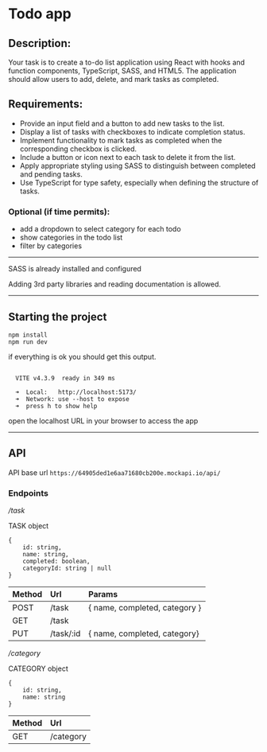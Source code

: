 # Todo app

## Description:

Your task is to create a to-do list application using React with hooks and function components, TypeScript, SASS, and HTML5. The application should allow users to add, delete, and mark tasks as completed.

## Requirements:

- Provide an input field and a button to add new tasks to the list.
- Display a list of tasks with checkboxes to indicate completion status.
- Implement functionality to mark tasks as completed when the corresponding checkbox is clicked.
- Include a button or icon next to each task to delete it from the list.
- Apply appropriate styling using SASS to distinguish between completed and pending tasks.
- Use TypeScript for type safety, especially when defining the structure of tasks.

### Optional (if time permits):

- add a dropdown to select category for each todo
- show categories in the todo list
- filter by categories

---

SASS is already installed and configured

Adding 3rd party libraries and reading documentation is allowed.

---

## Starting the project

```
npm install
npm run dev
```

if everything is ok you should get this output.

```

  VITE v4.3.9  ready in 349 ms

  ➜  Local:   http://localhost:5173/
  ➜  Network: use --host to expose
  ➜  press h to show help

```

open the localhost URL in your browser to access the app

---

## API

API base url `https://64905ded1e6aa71680cb200e.mockapi.io/api/`

### **Endpoints**

_/task_

TASK object

```
{
    id: string,
    name: string,
    completed: boolean,
    categoryId: string | null
}
```

| Method | Url       | Params                        |
| ------ | :-------- | :---------------------------- |
| POST   | /task     | { name, completed, category } |
| GET    | /task     |                               |
| PUT    | /task/:id | { name, completed, category}  |

_/category_

CATEGORY object

```
{
    id: string,
    name: string
}
```

| Method | Url       |
| ------ | :-------- |
| GET    | /category |
